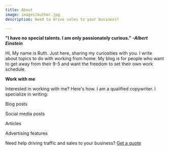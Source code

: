 ```yaml
---
title: About
image: images/author.jpg
description: Need to drive sales to your business?

---
```

**"I have no special talents. I am only passionately curious." _-Albert Einstein_**

Hi, My name is Ruth. Just here, sharing my curiosities with you. I write about topics to do with working from home. My blog is for people who want to get away from their 9-5 and want the freedom to set their own work schedule.

**Work with me**

Interested in working with me? Here's how. I am a qualified copywriter. I specialize in writing:

Blog posts

Social media posts

Articles

Advertising features

Need help driving traffic and sales to your business? [Get a quote](https://www.ruthchernous.com/contact/ "Contact")